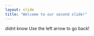 ```yaml
---
layout: slide
title: "Welcome to our second slide!"
---
```

didnt know
Use the left arrow to go back!
